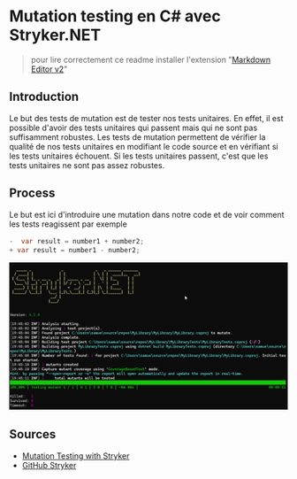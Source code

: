 # Mutation testing en C# avec Stryker.NET

> pour lire correctement ce readme installer l'extension "[Markdown Editor v2](https://marketplace.visualstudio.com/items?itemName=MadsKristensen.MarkdownEditor2)"

## Introduction
Le but des tests de mutation est de tester nos tests unitaires. 
En effet, il est possible d'avoir des tests unitaires qui passent mais qui ne sont pas suffisamment robustes. Les tests de mutation permettent de vérifier la qualité de nos tests unitaires en modifiant le code source et en vérifiant si les tests unitaires échouent. 
Si les tests unitaires passent, c'est que les tests unitaires ne sont pas assez robustes.

## Process
Le but est ici d'introduire une mutation dans notre code et de voir comment les tests reagissent
par exemple

```csharp
-  var result = number1 + number2;
+ var result = number1 - number2;
```


![Killed 01](killed_01.png)

## Sources
* [Mutation Testing with Stryker](https://engincanv.github.io/c%23/.net/stryker/2024/02/10/mutation-testing-in-c-sharp-with-stryker.html)
* [GitHub Stryker](https://stryker-mutator.io/docs/stryker-net/introduction/)